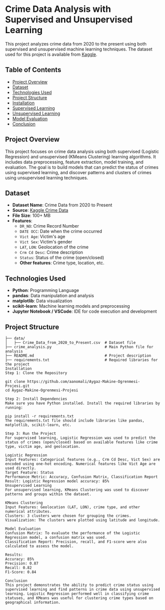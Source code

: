 # Crime Data Analysis with Supervised and Unsupervised Learning

This project analyzes crime data from 2020 to the present using both supervised and unsupervised machine learning techniques. The dataset used for this project is available from [Kaggle](https://www.kaggle.com/candacegostinski/crime-data-analysis).

## Table of Contents
- [Project Overview](#project-overview)
- [Dataset](#dataset)
- [Technologies Used](#technologies-used)
- [Project Structure](#project-structure)
- [Installation](#installation)
- [Supervised Learning](#supervised-learning)
- [Unsupervised Learning](#unsupervised-learning)
- [Model Evaluation](#model-evaluation)
- [Conclusion](#conclusion)

## Project Overview

This project focuses on crime data analysis using both supervised (Logistic Regression) and unsupervised (KMeans Clustering) learning algorithms. It includes data preprocessing, feature extraction, model training, and evaluation. The goal is to build models that can predict the status of crimes using supervised learning, and discover patterns and clusters of crimes using unsupervised learning techniques.

## Dataset

- **Dataset Name**: Crime Data from 2020 to Present
- **Source**: [Kaggle Crime Data](https://www.kaggle.com/candacegostinski/crime-data-analysis)
- **File Size**: 100+ MB
- **Features**:
  - `DR_NO`: Crime Record Number
  - `DATE OCC`: Date when the crime occurred
  - `Vict Age`: Victim's age
  - `Vict Sex`: Victim's gender
  - `LAT`, `LON`: Geolocation of the crime
  - `Crm Cd Desc`: Crime description
  - `Status`: Status of the crime (open/closed)
  - **Other features**: Crime type, location, etc.

## Technologies Used

- **Python**: Programming Language
- **pandas**: Data manipulation and analysis
- **matplotlib**: Data visualization
- **scikit-learn**: Machine learning models and preprocessing
- **Jupyter Notebook / VSCode**: IDE for code execution and development

## Project Structure

```plaintext
├── data/
│   ├── Crime_Data_from_2020_to_Present.csv  # Dataset file
├── crime_analysis.py                        # Main Python file for analysis
├── README.md                                # Project description
├── requirements.txt                         # Required libraries for the project
Installation
Step 1: Clone the Repository

git clone https://github.com/aanomali/Aygaz-Makine-Ogrenmesi-Projesi.git
cd Aygaz-Makine-Ogrenmesi-Projesi

Step 2: Install Dependencies
Make sure you have Python installed. Install the required libraries by running:

pip install -r requirements.txt
The requirements.txt file should include libraries like pandas, matplotlib, scikit-learn, etc.

Step 3: Run the Project
For supervised learning, Logistic Regression was used to predict the status of crimes (open/closed) based on available features like crime type, victim age, and geolocation.

Logistic Regression
Input Features: Categorical features (e.g., Crm Cd Desc, Vict Sex) are encoded using one-hot encoding. Numerical features like Vict Age are used directly.
Target Feature: Status
Performance Metric: Accuracy, Confusion Matrix, Classification Report
Result: Logistic Regression model accuracy: 85%
Unsupervised Learning
For unsupervised learning, KMeans Clustering was used to discover patterns and groups within the dataset.

KMeans Clustering
Input Features: Geolocation (LAT, LON), crime type, and other numerical attributes.
Clusters: 3 clusters were chosen for grouping the crimes.
Visualization: The clusters were plotted using latitude and longitude.

Model Evaluation
Confusion Matrix: To evaluate the performance of the Logistic Regression model, a confusion matrix was used.
Classification Report: Precision, recall, and F1-score were also calculated to assess the model.

Results:
Accuracy: 85%
Precision: 0.87
Recall: 0.82
F1-Score: 0.84

Conclusion
This project demonstrates the ability to predict crime status using supervised learning and find patterns in crime data using unsupervised learning. Logistic Regression performed well in classifying crime statuses, and KMeans was useful for clustering crime types based on geographical information.

